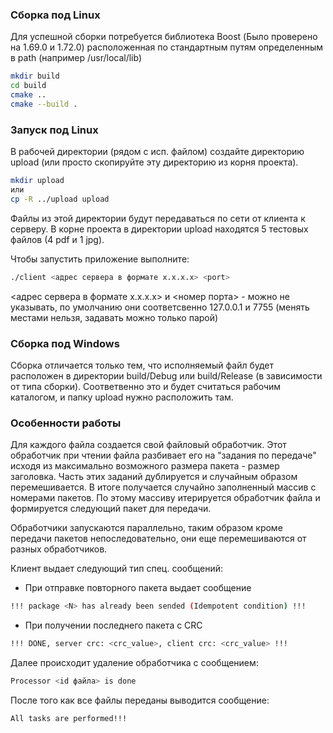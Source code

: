 ### Сборка под Linux

Для успешной сборки потребуется библиотека Boost (Было проверено на 1.69.0 и 1.72.0) расположенная по стандартным путям
определенным в path (например /usr/local/lib)
```sh
mkdir build
cd build
cmake .. 
cmake --build .
```

### Запуск под Linux
В рабочей директории (рядом с исп. файлом) создайте директорию upload (или просто скопируйте эту директорию из корня проекта).
```sh
mkdir upload
или
cp -R ../upload upload
```
Файлы из этой директории будут передаваться по сети от клиента к серверу.
В корне проекта в директории upload находятся 5 тестовых файлов (4 pdf и 1 jpg). 

Чтобы запустить приложение выполните:
```sh
./client <адрес сервера в формате x.x.x.x> <port>
```

<адрес сервера в формате x.x.x.x> и <номер порта> - можно не указывать, по умолчанию они соответсвенно
127.0.0.1 и 7755 (менять местами нельзя, задавать можно только парой)

### Сборка под Windows
Сборка отличается только тем, что исполняемый файл будет расположен в директории build/Debug или build/Release
(в зависимости от типа сборки). Соответвенно это и будет считаться рабочим каталогом, и папку upload нужно расположить там. 



### Особенности работы

Для каждого файла создается свой файловый обработчик.
Этот обработчик при чтении файла разбивает его на "задания по передаче" исходя из максимально возможного  размера пакета - размер заголовка.
Часть этих заданий дублируется и случайным образом перемешивается. В итоге получается случайно заполненный массив с номерами пакетов.
По этому массиву итерируется обработчик файла и формируется следующий пакет для передачи.

Обработчики запускаются параллельно, таким образом кроме передачи пакетов непоследовательно, они еще перемешиваются от разных обработчиков.

Клиент выдает следующий тип спец. сообщений:

 - При отправке повторного пакета выдает сообщение 
```sh 
!!! package <N> has already been sended (Idempotent condition) !!!
```
	
 - При получении последнего пакета с CRC
```sh
!!! DONE, server crc: <crc_value>, client crc: <crc_value> !!!
```

Далее происходит удаление обработчика с сообщением:
```sh
Processor <id файла> is done
```

После того как все файлы переданы выводится сообщение:
```sh
All tasks are performed!!!
```

